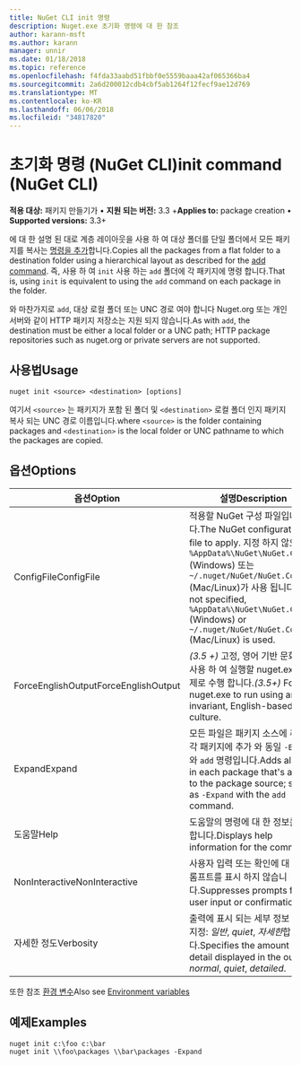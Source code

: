 ```yaml
---
title: NuGet CLI init 명령
description: Nuget.exe 초기화 명령에 대 한 참조
author: karann-msft
ms.author: karann
manager: unnir
ms.date: 01/18/2018
ms.topic: reference
ms.openlocfilehash: f4fda33aabd51fbbf0e5559baaa42af065366ba4
ms.sourcegitcommit: 2a6d200012cdb4cbf5ab1264f12fecf9ae12d769
ms.translationtype: MT
ms.contentlocale: ko-KR
ms.lasthandoff: 06/06/2018
ms.locfileid: "34817820"
---
```

# <a name="init-command-nuget-cli"></a><span data-ttu-id="5f4a8-103">초기화 명령 (NuGet CLI)</span><span class="sxs-lookup"><span data-stu-id="5f4a8-103">init command (NuGet CLI)</span></span>

<span data-ttu-id="5f4a8-104">**적용 대상:** 패키지 만들기가 &bullet; **지원 되는 버전:** 3.3 +</span><span class="sxs-lookup"><span data-stu-id="5f4a8-104">**Applies to:** package creation &bullet; **Supported versions:** 3.3+</span></span>

<span data-ttu-id="5f4a8-105">에 대 한 설명 된 대로 계층 레이아웃을 사용 하 여 대상 폴더를 단일 폴더에서 모든 패키지를 복사는 [명령을 추가](cli-ref-add.md)합니다.</span><span class="sxs-lookup"><span data-stu-id="5f4a8-105">Copies all the packages from a flat folder to a destination folder using a hierarchical layout as described for the [add command](cli-ref-add.md).</span></span> <span data-ttu-id="5f4a8-106">즉, 사용 하 여 `init` 사용 하는 `add` 폴더에 각 패키지에 명령 합니다.</span><span class="sxs-lookup"><span data-stu-id="5f4a8-106">That is, using `init` is equivalent to using the `add` command on each package in the folder.</span></span>

<span data-ttu-id="5f4a8-107">와 마찬가지로 `add`, 대상 로컬 폴더 또는 UNC 경로 여야 합니다 Nuget.org 또는 개인 서버와 같이 HTTP 패키지 저장소는 지원 되지 않습니다.</span><span class="sxs-lookup"><span data-stu-id="5f4a8-107">As with `add`, the destination must be either a local folder or a UNC path; HTTP package repositories such as nuget.org or private servers are not supported.</span></span>

## <a name="usage"></a><span data-ttu-id="5f4a8-108">사용법</span><span class="sxs-lookup"><span data-stu-id="5f4a8-108">Usage</span></span>

```cli
nuget init <source> <destination> [options]
```

<span data-ttu-id="5f4a8-109">여기서 `<source>` 는 패키지가 포함 된 폴더 및 `<destination>` 로컬 폴더 인지 패키지 복사 되는 UNC 경로 이름입니다.</span><span class="sxs-lookup"><span data-stu-id="5f4a8-109">where `<source>` is the folder containing packages and `<destination>` is the local folder or UNC pathname to which the packages are copied.</span></span>

## <a name="options"></a><span data-ttu-id="5f4a8-110">옵션</span><span class="sxs-lookup"><span data-stu-id="5f4a8-110">Options</span></span>

| <span data-ttu-id="5f4a8-111">옵션</span><span class="sxs-lookup"><span data-stu-id="5f4a8-111">Option</span></span> | <span data-ttu-id="5f4a8-112">설명</span><span class="sxs-lookup"><span data-stu-id="5f4a8-112">Description</span></span> |
| --- | --- |
| <span data-ttu-id="5f4a8-113">ConfigFile</span><span class="sxs-lookup"><span data-stu-id="5f4a8-113">ConfigFile</span></span> | <span data-ttu-id="5f4a8-114">적용할 NuGet 구성 파일입니다.</span><span class="sxs-lookup"><span data-stu-id="5f4a8-114">The NuGet configuration file to apply.</span></span> <span data-ttu-id="5f4a8-115">지정 하지 않으면 `%AppData%\NuGet\NuGet.Config` (Windows) 또는 `~/.nuget/NuGet/NuGet.Config` (Mac/Linux)가 사용 됩니다.</span><span class="sxs-lookup"><span data-stu-id="5f4a8-115">If not specified, `%AppData%\NuGet\NuGet.Config` (Windows) or `~/.nuget/NuGet/NuGet.Config` (Mac/Linux) is used.</span></span>|
| <span data-ttu-id="5f4a8-116">ForceEnglishOutput</span><span class="sxs-lookup"><span data-stu-id="5f4a8-116">ForceEnglishOutput</span></span> | <span data-ttu-id="5f4a8-117">*(3.5 +)*  고정, 영어 기반 문화권을 사용 하 여 실행할 nuget.exe를 강제로 수행 합니다.</span><span class="sxs-lookup"><span data-stu-id="5f4a8-117">*(3.5+)* Forces nuget.exe to run using an invariant, English-based culture.</span></span> |
| <span data-ttu-id="5f4a8-118">Expand</span><span class="sxs-lookup"><span data-stu-id="5f4a8-118">Expand</span></span> | <span data-ttu-id="5f4a8-119">모든 파일은 패키지 소스에 추가 된 각 패키지에 추가 와 동일 `-Expand` 와 `add` 명령입니다.</span><span class="sxs-lookup"><span data-stu-id="5f4a8-119">Adds all files in each package that's added to the package source; same as `-Expand` with the `add` command.</span></span> |
| <span data-ttu-id="5f4a8-120">도움말</span><span class="sxs-lookup"><span data-stu-id="5f4a8-120">Help</span></span> | <span data-ttu-id="5f4a8-121">도움말의 명령에 대 한 정보를 표시 합니다.</span><span class="sxs-lookup"><span data-stu-id="5f4a8-121">Displays help information for the command.</span></span> |
| <span data-ttu-id="5f4a8-122">NonInteractive</span><span class="sxs-lookup"><span data-stu-id="5f4a8-122">NonInteractive</span></span> | <span data-ttu-id="5f4a8-123">사용자 입력 또는 확인에 대 한 프롬프트를 표시 하지 않습니다.</span><span class="sxs-lookup"><span data-stu-id="5f4a8-123">Suppresses prompts for user input or confirmations.</span></span> |
| <span data-ttu-id="5f4a8-124">자세한 정도</span><span class="sxs-lookup"><span data-stu-id="5f4a8-124">Verbosity</span></span> | <span data-ttu-id="5f4a8-125">출력에 표시 되는 세부 정보 수준을 지정: *일반*, *quiet*, *자세한*합니다.</span><span class="sxs-lookup"><span data-stu-id="5f4a8-125">Specifies the amount of detail displayed in the output: *normal*, *quiet*, *detailed*.</span></span> |

<span data-ttu-id="5f4a8-126">또한 참조 [환경 변수](cli-ref-environment-variables.md)</span><span class="sxs-lookup"><span data-stu-id="5f4a8-126">Also see [Environment variables](cli-ref-environment-variables.md)</span></span>

## <a name="examples"></a><span data-ttu-id="5f4a8-127">예제</span><span class="sxs-lookup"><span data-stu-id="5f4a8-127">Examples</span></span>

```cli
nuget init c:\foo c:\bar
nuget init \\foo\packages \\bar\packages -Expand
```
